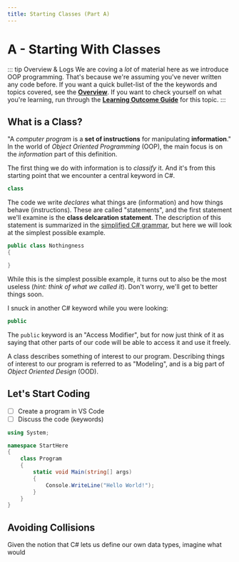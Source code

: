 ```yaml
---
title: Starting Classes (Part A)
---
```

# A - Starting With Classes

::: tip Overview & Logs
We are coving a *lot* of material here as we introduce OOP programming. That's because we're assuming you've never written any code before. If you want a quick bullet-list of the the keywords and topics covered, see the [**Overview**](Overview.md). If you want to check yourself on what you're learning, run through the [**Learning Outcome Guide**](LOGs.md) for this topic.
:::

## What is a Class?

"A *computer program* is a **set of instructions** for manipulating **information**." In the world of *Object Oriented Programming* (OOP), the main focus is on the *information* part of this definition.

The first thing we do with information is to *classify* it. And it's from this starting point that we encounter a central keyword in C#.

```csharp
class
```

The code we write *declares* what things are (information) and how things behave (instructions). These are called "statements", and the first statement we'll examine is the **class delcaration statement**. The description of this statement is summarized in the [simplified C# grammar](../../Teach/chapter1-7.md#class-definition), but here we will look at the simplest possible example.

```csharp
public class Nothingness
{

}
```

While this is the simplest possible example, it turns out to also be the most useless (*hint: think of what we called it*). Don't worry, we'll get to better things soon.

I snuck in another C# keyword while you were looking:

```csharp
public
```

The `public` keyword is an "Access Modifier", but for now just think of it as saying that other parts of our code will be able to access it and use it freely.

A class describes something of interest to our program. Describing things of interest to our program is referred to as "Modeling", and is a big part of *Object Oriented Design* (OOD).

## Let's Start Coding

- [ ] Create a program in VS Code
- [ ] Discuss the code (keywords)

```csharp
using System;

namespace StartHere
{
    class Program
    {
        static void Main(string[] args)
        {
            Console.WriteLine("Hello World!");
        }
    }
}
```

## Avoiding Collisions

Given the notion that C# lets us define our own data types, imagine what would 
